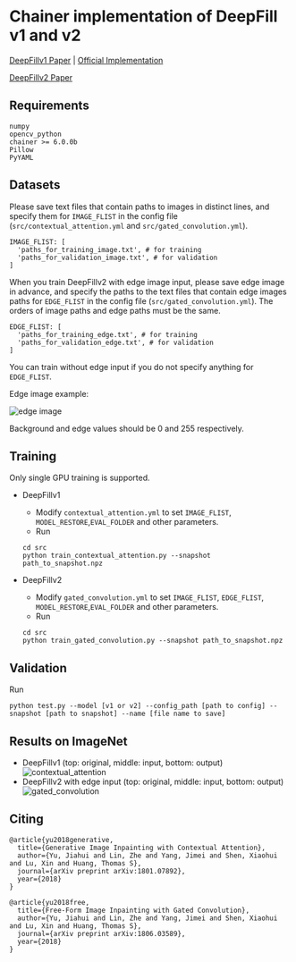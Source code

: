 # Chainer implementation of DeepFill v1 and v2

[DeepFillv1 Paper](https://arxiv.org/abs/1801.07892) | [Official Implementation](https://github.com/JiahuiYu/generative_inpainting) 

[DeepFillv2 Paper](https://arxiv.org/abs/1806.03589)

## Requirements

```
numpy
opencv_python
chainer >= 6.0.0b
Pillow
PyYAML
```

## Datasets
Please save text files that contain paths to images in distinct lines, and specify them for `IMAGE_FLIST` in the config file (`src/contextual_attention.yml` and `src/gated_convolution.yml`).

```angular2
IMAGE_FLIST: [
  'paths_for_training_image.txt', # for training
  'paths_for_validation_image.txt', # for validation
]
```

When you train DeepFillv2 with edge image input, please save edge image in advance, and specify the paths to the text files that contain edge images paths for `EDGE_FLIST` in the config file (`src/gated_convolution.yml`). The orders of image paths and edge paths must be the same.

```angular2
EDGE_FLIST: [
  'paths_for_training_edge.txt', # for training
  'paths_for_validation_edge.txt', # for validation
]
```
You can train without edge input if you do not specify anything for `EDGE_FLIST`.


Edge image example:

![edge image](https://drive.google.com/uc?export=view&id=18elb8ybskoDNeVTViNHOqQ91i5pvEfbj "edge image")

Background and edge values should be 0 and 255 respectively.

## Training
Only single GPU training is supported.

- DeepFillv1
  - Modify `contextual_attention.yml` to set `IMAGE_FLIST`, `MODEL_RESTORE`,`EVAL_FOLDER` and other parameters.
  - Run 
  ```
  cd src
  python train_contextual_attention.py --snapshot path_to_snapshot.npz
  ```

- DeepFillv2
  - Modify `gated_convolution.yml` to set `IMAGE_FLIST`, `EDGE_FLIST`, `MODEL_RESTORE`,`EVAL_FOLDER` and other parameters.
  - Run 
  
  ```
  cd src
  python train_gated_convolution.py --snapshot path_to_snapshot.npz
  ```

## Validation
Run
```angular2
python test.py --model [v1 or v2] --config_path [path to config] --snapshot [path to snapshot] --name [file name to save]
```

## Results on ImageNet
- DeepFillv1 (top: original, middle: input, bottom: output)
![contextual_attention](https://drive.google.com/uc?export=view&id=1dMmu2e_z8bKZ6HhA8c9jYOOSruxSw63v "contextual_attention")
- DeepFillv2 with edge input (top: original, middle: input, bottom: output)
![gated_convolution](https://drive.google.com/uc?export=view&id=1LzsOuT7ZWNocBw9EHYII0mDS676YPyef "gated_convolution")


## Citing
```
@article{yu2018generative,
  title={Generative Image Inpainting with Contextual Attention},
  author={Yu, Jiahui and Lin, Zhe and Yang, Jimei and Shen, Xiaohui and Lu, Xin and Huang, Thomas S},
  journal={arXiv preprint arXiv:1801.07892},
  year={2018}
}

@article{yu2018free,
  title={Free-Form Image Inpainting with Gated Convolution},
  author={Yu, Jiahui and Lin, Zhe and Yang, Jimei and Shen, Xiaohui and Lu, Xin and Huang, Thomas S},
  journal={arXiv preprint arXiv:1806.03589},
  year={2018}
}
```